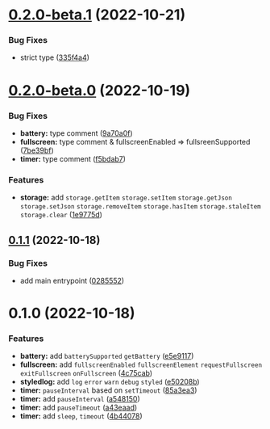 # [0.2.0-beta.1](https://github.com/sun0day/modern-api/compare/v0.2.0-beta.0...v0.2.0-beta.1) (2022-10-21)


### Bug Fixes

* strict type ([335f4a4](https://github.com/sun0day/modern-api/commit/335f4a4c0519848d8c295bab394efd7cff1b5b10))



# [0.2.0-beta.0](https://github.com/sun0day/modern-api/compare/v0.1.1...v0.2.0-beta.0) (2022-10-19)


### Bug Fixes

* **battery:** type comment ([9a70a0f](https://github.com/sun0day/modern-api/commit/9a70a0f5ad1ca882db497dcc207a9aa08df45972))
* **fullscreen:** type comment & fullscreenEnabled => fullsreenSupported ([7be39bf](https://github.com/sun0day/modern-api/commit/7be39bfc332ca91d708ccc22dcfa0cd2dc2c4fcb))
* **timer:** type comment ([f5bdab7](https://github.com/sun0day/modern-api/commit/f5bdab7b4a239b8cf6649ea78d3648d212dd56fe))


### Features

* **storage:** add `storage.getItem` `storage.setItem` `storage.getJson` `storage.setJson` `storage.removeItem` `storage.hasItem` `storage.staleItem` `storage.clear` ([1e9775d](https://github.com/sun0day/modern-api/commit/1e9775de3b368d2322a12c083ad0afa2f8e3b360))



## [0.1.1](https://github.com/sun0day/wodash/compare/v0.0.0...v0.1.1) (2022-10-18)


### Bug Fixes

* add main entrypoint ([0285552](https://github.com/sun0day/wodash/commit/02855526fcac935b6a4de8f5b038749cfd7e93cc))



# 0.1.0 (2022-10-18)


### Features

* **battery:** add `batterySupported` `getBattery` ([e5e9117](https://github.com/sun0day/modern-api/commit/e5e9117840f7f22b7a965605a8d5042a9b409ea8))
* **fullscreen:** add `fullscreenEnabled` `fullscreenElement` `requestFullscreen` `exitFullscreen` `onFullscreen` ([4c75cab](https://github.com/sun0day/modern-api/commit/4c75cabf26972ba1b96110f0fc5cb71b793cde90))
* **styledlog:** add `log` `error` `warn` `debug` `styled` ([e50208b](https://github.com/sun0day/modern-api/commit/e50208bd317001c01106657b6519f927ab64836f))
* **timer:** `pauseInterval` based on `setTimeout` ([85a3ea3](https://github.com/sun0day/modern-api/commit/85a3ea36d667db3b5934f265d7be50a3f2058fe9))
* **timer:** add `pauseInterval` ([a548150](https://github.com/sun0day/modern-api/commit/a548150f7ee43036b2bfd5e16cc13ccff2f3bfec))
* **timer:** add `pauseTimeout` ([a43eaad](https://github.com/sun0day/modern-api/commit/a43eaad4d58b50fbec57b3e73547a8403db25edd))
* **timer:** add `sleep`, `timeout` ([4b44078](https://github.com/sun0day/modern-api/commit/4b44078ebe658aec2d5b83e53f1b3f31c97ba8cf))



